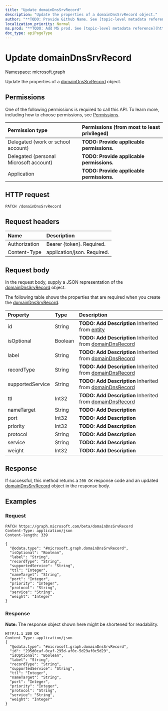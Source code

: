 ```yaml
---
title: "Update domainDnsSrvRecord"
description: "Update the properties of a domainDnsSrvRecord object."
author: "**TODO: Provide Github Name. See [topic-level metadata reference](https://msgo.azurewebsites.net/add/document/guidelines/metadata.html#topic-level-metadata)**"
localization_priority: Normal
ms.prod: "**TODO: Add MS prod. See [topic-level metadata reference](https://msgo.azurewebsites.net/add/document/guidelines/metadata.html#topic-level-metadata)**"
doc_type: apiPageType
---
```


# Update domainDnsSrvRecord
Namespace: microsoft.graph

Update the properties of a [domainDnsSrvRecord](../resources/domaindnssrvrecord.md) object.

## Permissions
One of the following permissions is required to call this API. To learn more, including how to choose permissions, see [Permissions](/concepts/permissions-reference.md).

|Permission type|Permissions (from most to least privileged)|
|:---|:---|
|Delegated (work or school account)|**TODO: Provide applicable permissions.**|
|Delegated (personal Microsoft account)|**TODO: Provide applicable permissions.**|
|Application|**TODO: Provide applicable permissions.**|

## HTTP request

<!-- {
  "blockType": "ignored"
}
-->
``` http
PATCH /domainDnsSrvRecord
```

## Request headers
|Name|Description|
|:---|:---|
|Authorization|Bearer {token}. Required.|
|Content-Type|application/json. Required.|

## Request body
In the request body, supply a JSON representation of the [domainDnsSrvRecord](../resources/domaindnssrvrecord.md) object.

The following table shows the properties that are required when you create the [domainDnsSrvRecord](../resources/domaindnssrvrecord.md).

|Property|Type|Description|
|:---|:---|:---|
|id|String|**TODO: Add Description** Inherited from [entity](../resources/entity.md)|
|isOptional|Boolean|**TODO: Add Description** Inherited from [domainDnsRecord](../resources/domaindnsrecord.md)|
|label|String|**TODO: Add Description** Inherited from [domainDnsRecord](../resources/domaindnsrecord.md)|
|recordType|String|**TODO: Add Description** Inherited from [domainDnsRecord](../resources/domaindnsrecord.md)|
|supportedService|String|**TODO: Add Description** Inherited from [domainDnsRecord](../resources/domaindnsrecord.md)|
|ttl|Int32|**TODO: Add Description** Inherited from [domainDnsRecord](../resources/domaindnsrecord.md)|
|nameTarget|String|**TODO: Add Description**|
|port|Int32|**TODO: Add Description**|
|priority|Int32|**TODO: Add Description**|
|protocol|String|**TODO: Add Description**|
|service|String|**TODO: Add Description**|
|weight|Int32|**TODO: Add Description**|



## Response

If successful, this method returns a `200 OK` response code and an updated [domainDnsSrvRecord](../resources/domaindnssrvrecord.md) object in the response body.

## Examples

### Request
<!-- {
  "blockType": "request",
  "name": "update_domaindnssrvrecord"
}
-->
``` http
PATCH https://graph.microsoft.com/beta/domainDnsSrvRecord
Content-Type: application/json
Content-length: 339

{
  "@odata.type": "#microsoft.graph.domainDnsSrvRecord",
  "isOptional": "Boolean",
  "label": "String",
  "recordType": "String",
  "supportedService": "String",
  "ttl": "Integer",
  "nameTarget": "String",
  "port": "Integer",
  "priority": "Integer",
  "protocol": "String",
  "service": "String",
  "weight": "Integer"
}
```


### Response
**Note:** The response object shown here might be shortened for readability.
<!-- {
  "blockType": "response",
  "truncated": true
}
-->
``` http
HTTP/1.1 200 OK
Content-Type: application/json
{
  "@odata.type": "#microsoft.graph.domainDnsSrvRecord",
  "id": "295d0caf-0caf-295d-af0c-5d29af0c5d29",
  "isOptional": "Boolean",
  "label": "String",
  "recordType": "String",
  "supportedService": "String",
  "ttl": "Integer",
  "nameTarget": "String",
  "port": "Integer",
  "priority": "Integer",
  "protocol": "String",
  "service": "String",
  "weight": "Integer"
}
```

